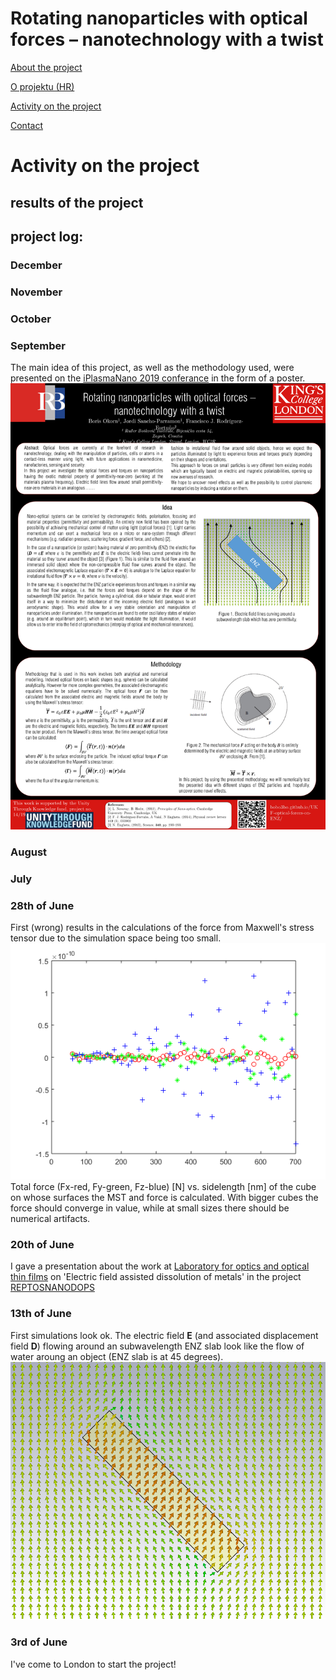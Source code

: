   
# Rotating nanoparticles with optical forces – nanotechnology with a twist


[About the project](./README.md)

[O projektu (HR)](./hrabout.md)

[Activity on the project](./activity.md)

[Contact](./contact.md)

# Activity on the project

## results of the project
<!-- summary 
With this project we (learned and) demonstrated the use of Maxwell's Stress Tensor in order to calculate induced optical forces and torques on small nanoparticles having different shapes. Special emphasis was on nanoparticles excited (by a plane wave) at their zero permittivity frequency to use the analogy between the asociated electromagnetic equation and fluid flow.
...
In particular the following achievements were met:
- Performed analytical work in order to understand the theory behind the extraction of forces and torques from the electromagnetic field spatial profiles, using Maxwell stress tensor and derived quantities for the torque, including analytical work to reframe the well-known three-dimensional case into a two-dimensional case.
- Implementation of the resulting equations into a Matlab software for the retrieval of the force and torque on 3-dimensional and 2-dimensional particles under plane wave illumination, from the electromagnetic fields calculated in a commercial numerical simulation software.
- The calculation method and main idea of the project was presented at iPlasmaNano 2019 conference (15th till 20th September) via poster titled ‘Rotating nanoparticles with optical forces–nanotechnology with a twist’.
- Carried out extensive analytical work on optical forces in order to benchmark the scientific correctness of the developed codes, by comparing simulation results to known forces acting on spherical/cylindrical nanoparticles of dielectric or metallic materials, or on flat reflecting walls.
- Carried out numerical simulations of Epsilon-Near-Zero and other nanoparticles of different shapes, illuminated by incident light at different angles, to plot the force and torque of different particles and situations, as well as the orientation-dependent potential energy of the particle derived from the torque.
The project had a satisfactory outcome. The software to extract force and torque in 2D nanoparticles was successfully used to reproduce known results, and was then used to predict torques and forces acting on differently shaped ENZ nanoparticles.-->

## project log:

### December
<!-- results of the project-->

### November
<!-- *2D -->

### October
<!-- *torque, tensor algebra -->

### September
<!-- *continue checking missmatch and source of difference -->

The main idea of this project, as well as the methodology used, were presented on the [iPlasmaNano 2019 conferance](http://www.iplasmanano2019.com/) in the form of a poster. 
![poster_iplasmanano](./activity/pictures/BO_iPlasmaNano19_PosterA1_final.png)

### August
<!-- *continue checking missmatch and source of difference -->

### July
<!-- *problems with calculations, used scatt fields, checked empty space (meshing, simulation volume, diff freq). Checking unwanted Ez component in PW, addPW in Matlab, checking mesh
missmatch theory and numerical 
Spent most of the time on investigating (why are there) wrong results. Played around with the mesh of the system, as well as the simulation volume. Observed that the mesh (FD simulations) doesn't play that big of a role and that there is some inherent error with simulations of just the empty space (second graph)
![Fzagnpmesh](./activity/pictures/FzagnpSphere_diffmesh.png)
![Fzspacemesh](./activity/pictures/FzspaceSphere_diffmesh.png)
So we did calculations for scattered fields, to remove the influance of the excitation and finally got some good results, although the integration volume for the force needs to be big:
![Fscatt](./activity/pictures/FonSphereScatt_fields.png)
Next step was to take the 
scatt fields and add PW in Matlab-->



### 28th of June
First (wrong) results in the calculations of the force from Maxwell's stress tensor due to the simulation space being too small.  
![Fxyz vs box size](./activity/pictures/20degmesh5nmexport700nmmetlabmesh5nm500.03.FxyzRGB.png)  
Total force (Fx-red, Fy-green, Fz-blue) [N] vs. sidelength [nm] of the cube on whose surfaces the MST and force is calculated. With bigger cubes the force should converge in value, while at small sizes there should be numerical artifacts.

### 20th of June
I gave a presentation about the work at [Laboratory for optics and optical thin films](https://www.irb.hr/eng/Divisions/Division-of-Materials-Physics/Laboratory-for-optics-and-optical-thin-films) on 'Electric field assisted dissolution of metals' in the project [REPTOSNANODOPS](https://sites.google.com/view/reptosnanodops)

### 13th of June
First simulations look ok. The electric field **E** (and associated displacement field **D**) flowing around an subwavelength ENZ slab look like the flow of water aroung an object (ENZ slab is at 45 degrees).
![E field around an ENZ slab 45deg](./activity/pictures/FD%20slab%2045%20E%20field.png)

### 3rd of June
I've come to London to start the project!
